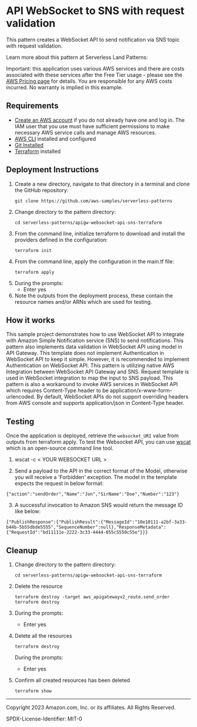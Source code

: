 # API WebSocket to SNS with request validation

This pattern creates a WebSocket API to send notification via SNS topic with request validation.

Learn more about this pattern at Serverless Land Patterns: 

Important: this application uses various AWS services and there are costs associated with these services after the Free Tier usage - please see the [AWS Pricing page](https://aws.amazon.com/pricing/) for details. You are responsible for any AWS costs incurred. No warranty is implied in this example.

## Requirements

* [Create an AWS account](https://portal.aws.amazon.com/gp/aws/developer/registration/index.html) if you do not already have one and log in. The IAM user that you use must have sufficient permissions to make necessary AWS service calls and manage AWS resources.
* [AWS CLI](https://docs.aws.amazon.com/cli/latest/userguide/install-cliv2.html) installed and configured
* [Git Installed](https://git-scm.com/book/en/v2/Getting-Started-Installing-Git)
* [Terraform](https://learn.hashicorp.com/tutorials/terraform/install-cli?in=terraform/aws-get-started) installed

## Deployment Instructions

1. Create a new directory, navigate to that directory in a terminal and clone the GitHub repository:
    ```
    git clone https://github.com/aws-samples/serverless-patterns
    ```
2. Change directory to the pattern directory:
    ```
    cd serverless-patterns/apigw-websocket-api-sns-terraform
    ```
3. From the command line, initialize terraform to download and install the providers defined in the configuration:
    ```
    terraform init
    ```
4. From the command line, apply the configuration in the main.tf file:
    ```
    terraform apply
    ```
5. During the prompts:
    * Enter yes
6. Note the outputs from the deployment process, these contain the resource names and/or ARNs which are used for testing.

## How it works

This sample project demonstrates how to use WebSocket API to integrate with Amazon Simple Notification service (SNS) to send notifications. This pattern also implements data validation in WebSocket API using model in API Gateway. This template does not implement Authentication in WebSocket API to keep it simple. However, it is recommended to implement Authentication on WebSocket API.
This pattern is utilizing native AWS Integration between WebSocket API Gateway and SNS. Request template is used in WebSocket integration to map the input to SNS payload.
This pattern is also a workaround to invoke AWS services in WebSocket API which requires Content-Type header to be application/x-www-form-urlencoded. By default, WebSocket APIs do not support overriding headers from AWS console and supports application/json in Content-Type header.

## Testing

Once the application is deployed, retrieve the `websocket_URI` value from outputs from terraform apply. To test the Websocket API, you can use [wscat](https://github.com/websockets/wscat) which is an open-source command line tool.

1. wscat -c < YOUR WEBSOCKET URL >

2. Send a payload to the API in the correct format of the Model, otherwise you will receive a 'Forbidden' exception. The model in the template expects the request in below format:
```
{"action":"sendOrder","Name":"Jon","SirName":"Doe","Number":"123"}
```
3. A successful invocation to Amazon SNS would return the message ID like below:
```
{"PublishResponse":{"PublishResult":{"MessageId":"10e10111-a2bf-3a33-b44b-5b55dbde5555","SequenceNumber":null},"ResponseMetadata":{"RequestId":"bd11111e-2222-3c33-4444-055c5550c55e"}}}
```


## Cleanup
 
1. Change directory to the pattern directory:
    ```
    cd serverless-patterns/apigw-websocket-api-sns-terraform
    ```
2. Delete the resource
    ```
    terraform destroy -target aws_apigatewayv2_route.send_order
    terraform destroy
    ```
3. During the prompts:
    * Enter yes

4.  Delete all the resources
    ```
    terraform destroy
    ```
    During the prompts:
    * Enter yes

5. Confirm all created resources has been deleted
    ```
    terraform show
    ```


----
Copyright 2023 Amazon.com, Inc. or its affiliates. All Rights Reserved.

SPDX-License-Identifier: MIT-0